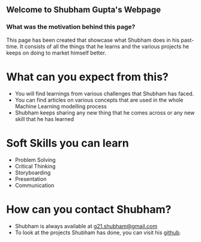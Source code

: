 ## Welcome to Shubham Gupta's Webpage

### What was the motivation behind this page?

This page has been created that showcase what Shubham does in his past-time. It consists of all the things that he learns and the various projects he keeps on doing to market himself better. 

# What can you expect from this?

- You will find learnings from various challenges that Shubham has faced.
- You can find articles on various concepts that are used in the whole Machine Learning modelling process
- Shubham keeps sharing any new thing that he comes across or any new skill that he has learned

# Soft Skills you can learn

- Problem Solving
- Critical Thinking
- Storyboarding
- Presentation
- Communication

# How can you contact Shubham?

- Shubham is always available at g21.shubham@gmail.com
- To look at the projects Shubham has done, you can visit his [github](https://github.com/g21shubham).
